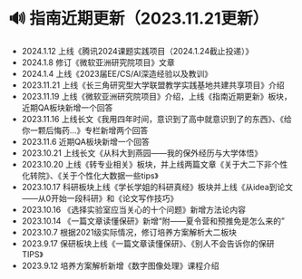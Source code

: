 # 🔊 指南近期更新（2023.11.21更新）

* 2024.1.12 上线《腾讯2024课题实践项目（2024.1.24截止投递）》
* 2024.1.8 修订《微软亚洲研究院项目》文章
* 2024.1.4 上线《2023届EE/CS/AI深造经验以及教训》
* 2023.11.21 上线《长三角研究型大学联盟教学实践基地共建共享项目》介绍
* 2023.11.19 上线《微软亚洲研究院项目》介绍，上线《指南近期更新》板块，近期QA板块新增一个回答
* 2023.11.16 上线长文《我用四年时间，意识到了高中就意识到了的东西》、《给你一颗后悔药...》专栏新增两个回答
* 2023.11.6 近期QA板块新增一个回答
* 2023.10.21 上线长文《从科大到燕园——我的保外经历与大学体悟》
* 2023.10.20 上线《转专业相关》板块，并上线两篇文章《关于大二下非个性化转院》、《关于个性化大数据一些tips》
* 2023.10.17 科研板块上线《学长学姐的科研真经》板块并上线《从idea到论文——从0开始一段科研》和《论文写作技巧》
* 2023.10.16 《选择实验室应当关心的十个问题》新增方法论内容
* 2023.10.14 《一篇文章读懂保研》新增“附——夏令营和预推免是怎么来的”
* 2023.10.7 根据2021级实际情况，修订培养方案解析大二板块
* 2023.9.17 保研板块上线《一篇文章读懂保研》、《别人不会告诉你的保研TIPS》
* 2023.9.12 培养方案解析新增《数字图像处理》课程介绍

